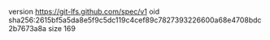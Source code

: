 version https://git-lfs.github.com/spec/v1
oid sha256:2615bf5a5da8e5f9c5dc119c4cef89c7827393226600a68e4708bdc2b7673a8a
size 169
